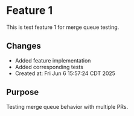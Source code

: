 # Feature 1

This is test feature 1 for merge queue testing.

## Changes
- Added feature implementation
- Added corresponding tests
- Created at: Fri Jun  6 15:57:24 CDT 2025

## Purpose
Testing merge queue behavior with multiple PRs.
